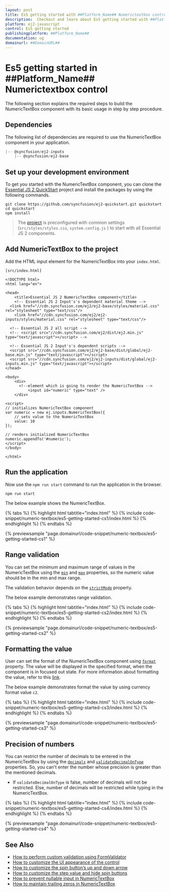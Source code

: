 ```yaml
---
layout: post
title: Es5 getting started with ##Platform_Name## Numerictextbox control | Syncfusion
description:  Checkout and learn about Es5 getting started with ##Platform_Name## Numerictextbox control of Syncfusion Essential JS 2 and more details.
platform: ej2-javascript
control: Es5 getting started 
publishingplatform: ##Platform_Name##
documentation: ug
domainurl: ##DomainURL##
---
```


# Es5 getting started in ##Platform_Name## Numerictextbox control

The following section explains the required steps to build the NumericTextBox component with its basic usage in step by step procedure.

## Dependencies

The following list of dependencies are required to use the NumericTextBox component in your application.

```javascript
|-- @syncfusion/ej2-inputs
    |-- @syncfusion/ej2-base
```

## Set up your development environment

To get you started with the NumericTextBox component, you can clone the [Essential JS 2 QuickStart](https://github.com/syncfusion/ej2-quickstart.git) project and install the packages by using the following commands.

```
git clone https://github.com/syncfusion/ej2-quickstart.git quickstart
cd quickstart
npm install
```

> The [project](https://github.com/syncfusion/ej2-quickstart.git) is preconfigured with common settings (`src/styles/styles.css`, `system.config.js` ) to start with all Essential JS 2 components.

## Add NumericTextBox to the project

Add the HTML input element for the NumericTextBox into your `index.html`.

`[src/index.html]`

```
<!DOCTYPE html>
<html lang="en">

<head>
    <title>Essential JS 2 NumericTextBox component</title>
    <!-- Essential JS 2 Input's's dependent material theme -->
  <link href="//cdn.syncfusion.com/ej2/ej2-base/styles/material.css" rel="stylesheet" type="text/css"/>
    <link href="//cdn.syncfusion.com/ej2/ej2-inputs/styles/material.css" rel="stylesheet" type="text/css"/>

  <!-- Essential JS 2 all script -->
  <!-- <script src="//cdn.syncfusion.com/ej2/dist/ej2.min.js" type="text/javascript"></script> -->

  <!-- Essential JS 2 Input's's dependent scripts -->
  <script src="//cdn.syncfusion.com/ej2/ej2-base/dist/global/ej2-base.min.js" type="text/javascript"></script>
  <script src="//cdn.syncfusion.com/ej2/ej2-inputs/dist/global/ej2-inputs.min.js" type="text/javascript"></script>
</head>

<body>
    <div>
      <!--element which is going to render the NumericTextBox -->
          <input id="numeric" type="text" />
    </div>

<script>
// initializes NumericTextBox component
var numeric = new ej.inputs.NumericTextBox({
    // sets value to the NumericTextBox
    value: 10
});

// renders initialized NumericTextBox
numeric.appendTo('#numeric');
</script>
</body>

</html>

```

## Run the application

Now use the `npm run start` command to run the application in the browser.

```
npm run start
```

The below example shows the NumericTextBox.

{% tabs %}
{% highlight html tabtitle="index.html" %}
{% include code-snippet/numeric-textbox/es5-getting-started-cs1/index.html %}
{% endhighlight %}
{% endtabs %}
        
{% previewsample "page.domainurl/code-snippet/numeric-textbox/es5-getting-started-cs1" %}

## Range validation

You can set the minimum and maximum range of values in the NumericTextBox using the [`min`](../api/numerictextbox#min) and [`max`](../api/numerictextbox#max) properties, so the numeric value should be in the min and max range.

The validation behavior depends on the [`strictMode`](../api/numerictextbox#strictmode) property.

The below example demonstrates range validation.

{% tabs %}
{% highlight html tabtitle="index.html" %}
{% include code-snippet/numeric-textbox/es5-getting-started-cs2/index.html %}
{% endhighlight %}
{% endtabs %}
        
{% previewsample "page.domainurl/code-snippet/numeric-textbox/es5-getting-started-cs2" %}

## Formatting the value

User can set the format of the NumericTextBox component using [`format`](../api/numerictextbox#format) property. The value will be displayed in the specified format, when the component is in focused out state. For more information about formatting the value, refer to this [link](./formats/).

The below example demonstrates format the value by using currency format value `c2`.

{% tabs %}
{% highlight html tabtitle="index.html" %}
{% include code-snippet/numeric-textbox/es5-getting-started-cs3/index.html %}
{% endhighlight %}
{% endtabs %}
        
{% previewsample "page.domainurl/code-snippet/numeric-textbox/es5-getting-started-cs3" %}

## Precision of numbers

You can restrict the number of decimals to be entered in the NumericTextBox by using the [`decimals`](../api/numerictextbox#decimals) and [`validateDecimalOnType`](../api/numerictextbox#validatedecimalontype) properties. So, you can't enter the number whose precision is greater than the mentioned decimals.

* If `validateDecimalOnType` is false, number of decimals will not be restricted. Else, number of decimals will be restricted while typing in the NumericTextBox.

{% tabs %}
{% highlight html tabtitle="index.html" %}
{% include code-snippet/numeric-textbox/es5-getting-started-cs4/index.html %}
{% endhighlight %}
{% endtabs %}
        
{% previewsample "page.domainurl/code-snippet/numeric-textbox/es5-getting-started-cs4" %}

## See Also

* [How to perform custom validation using FormValidator](./how-to/perform-custom-validation-using-form-validator/)
* [How to customize the UI appearance of the control](./how-to/customize-the-ui-appearance-of-the-control/)
* [How to customize the spin button’s up and down arrow](./how-to/customize-the-spin-buttons-up-and-down-arrow/)
* [How to customize the step value and hide spin buttons](./how-to/customize-the-step-value-and-hide-spin-buttons/)
* [How to prevent nullable input in NumericTextBox](./how-to/prevent-nullable-input-in-numerictextbox/)
* [How to maintain trailing zeros in NumericTextBox](./how-to/maintain-trailing-zeros-in-numerictextbox/)
